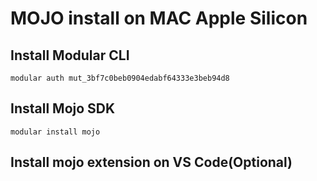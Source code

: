 # MOJO install on MAC Apple Silicon

## Install Modular CLI
``` curl https://get.modular.com | sh - && \
modular auth mut_3bf7c0beb0904edabf64333e3beb94d8 
```

## Install Mojo SDK
```
modular install mojo
```

## Install mojo extension on VS Code(Optional)
